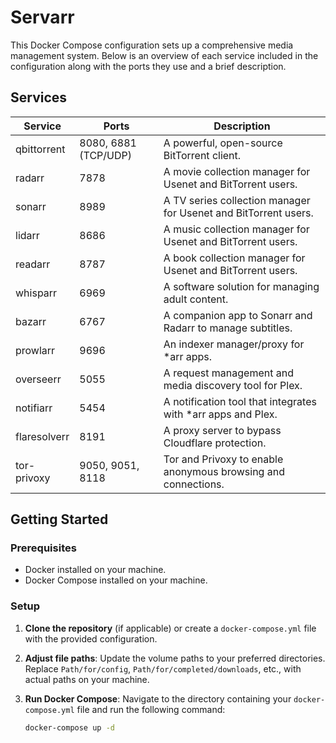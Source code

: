 # Servarr

This Docker Compose configuration sets up a comprehensive media management system. Below is an overview of each service included in the configuration along with the ports they use and a brief description.

## Services

| Service      | Ports                | Description                                                  |
|--------------|----------------------|--------------------------------------------------------------|
| qbittorrent  | 8080, 6881 (TCP/UDP) | A powerful, open-source BitTorrent client.                   |
| radarr       | 7878                 | A movie collection manager for Usenet and BitTorrent users.  |
| sonarr       | 8989                 | A TV series collection manager for Usenet and BitTorrent users. |
| lidarr       | 8686                 | A music collection manager for Usenet and BitTorrent users.  |
| readarr      | 8787                 | A book collection manager for Usenet and BitTorrent users.   |
| whisparr     | 6969                 | A software solution for managing adult content.              |
| bazarr       | 6767                 | A companion app to Sonarr and Radarr to manage subtitles.    |
| prowlarr     | 9696                 | An indexer manager/proxy for *arr apps.                      |
| overseerr    | 5055                 | A request management and media discovery tool for Plex.      |
| notifiarr    | 5454                 | A notification tool that integrates with *arr apps and Plex. |
| flaresolverr | 8191                 | A proxy server to bypass Cloudflare protection.              |
| tor-privoxy  | 9050, 9051, 8118     | Tor and Privoxy to enable anonymous browsing and connections.|

## Getting Started

### Prerequisites

- Docker installed on your machine.
- Docker Compose installed on your machine.

### Setup

1. **Clone the repository** (if applicable) or create a `docker-compose.yml` file with the provided configuration.

2. **Adjust file paths**: Update the volume paths to your preferred directories. Replace `Path/for/config`, `Path/for/completed/downloads`, etc., with actual paths on your machine.

3. **Run Docker Compose**: Navigate to the directory containing your `docker-compose.yml` file and run the following command:

   ```bash
   docker-compose up -d

